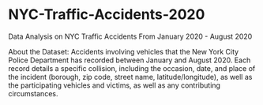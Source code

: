 # NYC-Traffic-Accidents-2020
Data Analysis on NYC Traffic Accidents From January 2020 - August 2020

About the Dataset: 
Accidents involving vehicles that the New York City Police Department has recorded between January and August 2020. Each record details a specific collision, including the occasion, date, and place of the incident (borough, zip code, street name, latitude/longitude), as well as the participating vehicles and victims, as well as any contributing circumstances. 
